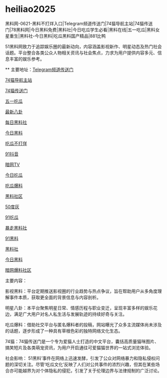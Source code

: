 # heiliao2025
黑料网-0621-黑料不打烊入口|Telegram频道传送门|74猫导航主站|74猫传送门|78黑料网|今日黑料免费|黑料社|今日吃瓜学生必看|黑料在线|五一吃瓜|黑料女星重生|黑料社-今日黑料|吃瓜黑料国产精品|881比鸭

51黑料网致力于追踪娱乐圈的最新动向，内容涵盖影视新作、明星动态及热门社会话题。平台整合各类公众人物相关资讯与社会焦点，力求为用户提供内容多元、信息丰富的娱乐参考。

** 主要地址：<a href="https://74mao.com/">Telegram频道传送门</a>

<a href="https://74mao.com/">74猫导航主站</a>

<a href="https://74mao.com/">74猫传送门</a>

<a href="https://hl433.pages.dev/">五一吃瓜</a>

<a href="https://pi30-02.pages.dev/">最新八卦</a>

<a href="https://hls-32.pages.dev/">每日黑料社</a>

<a href="https://pc10-24.pages.dev/">今日黑料</a>

<a href="https://cg74.pages.dev/">吃瓜不打佯</a>

<a href="https://dy7-01.pages.dev/">91抖音</a>

<a href="https://aw9-04.pages.dev/">暗网TV</a>

<a href="https://cg06-1.pages.dev/">今日吃瓜</a>

<a href="https://hls-29.pages.dev/">吃瓜爆料</a>

<a href="https://hl458.pages.dev/">黑料社区</a>

<a href="https://50dh-20.pages.dev/">50度灰</a>

<a href="https://pi10-1.pages.dev/">91吃瓜</a>

<a href="https://hls-21.pages.dev/">暴走黑料社</a>

<a href="https://pi36-2.pages.dev/">91黑料</a>

<a href="https://hl417.pages.dev/">黑料社</a>

<a href="https://hl454.pages.dev/">今日黑料</a>

<a href="https://aw3-04.pages.dev/">暗网爆料社区</a>

主要内容：

影视黑料：平台定期推送影视圈的行业趋势与热点争议，旨在帮助用户从多角度理解事件本质，获取更全面的背景信息与内容剖析。

明星八卦：本平台聚焦明星日常、情感历程与职业变迁，呈现丰富多样的娱乐花边，满足广大用户对名人私生活与发展轨迹的持续好奇与关注。

吃瓜爆料：借助社交平台与匿名爆料者的投稿，网站曝光了众多主流媒体尚未涉及的话题，逐步形成了一种具有草根色彩的独特网络文化生态。

74猫：74猫传送门是一个专为爱猫人士打造的中文平台，囊括高质量猫咪图片、搞笑短片及各类萌宠资讯，为用户开启通往可爱猫猫世界的一站式浏览体验。

社会影响：
51黑料’事件在网络上迅速发酵，引发了公众对网络暴力和隐私侵权问题的深切关注。尽管‘吃瓜文化’反映了人们对公共事件的浓烈兴趣，但其在某些场合亦可能越界为对个体隐私的侵犯，引发了关于伦理边界与法律规制的广泛讨论。
